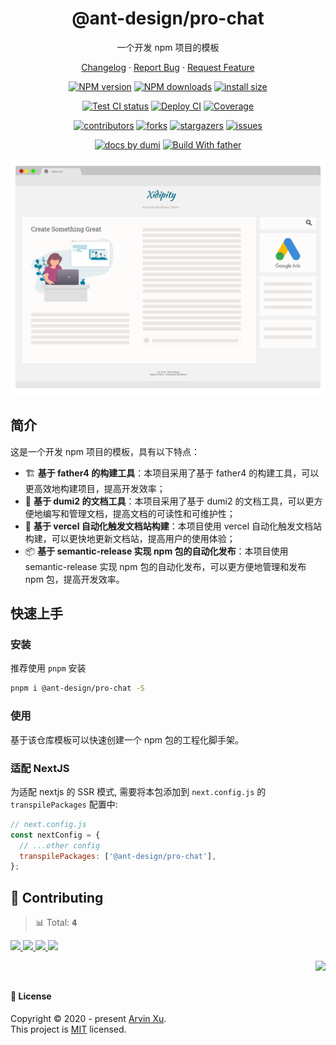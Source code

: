 <a name="readme-top"></a>

<div align="center">

[//]: # '<img width="160" src="https://avatars.githubusercontent.com/u/17870709?v=4">'

<h1>@ant-design/pro-chat</h1>

一个开发 npm 项目的模板

[Changelog](./CHANGELOG.md) · [Report Bug][issues-url] · [Request Feature][issues-url]

<!-- SHIELD GROUP -->

[![NPM version][npm-image]][npm-url] [![NPM downloads][download-image]][download-url] [![install size][npm-size]][npm-size-url]

[![Test CI status][test-ci]][test-ci-url] [![Deploy CI][release-ci]][release-ci-url] [![Coverage][coverage]][codecov-url]

[![contributors][contributors-shield]][contributors-url] [![forks][forks-shield]][forks-url] [![stargazers][stargazers-shield]][stargazers-url] [![issues][issues-shield]][issues-url]

[![ docs by dumi][dumi-url]](https://d.umijs.org/) [![Build With father][father-url]](https://github.com/umijs/father/)

![](https://github.com/othneildrew/Best-README-Template/raw/master/images/screenshot.png)

<!-- gitpod url -->

[gitpod-badge]: https://img.shields.io/badge/Gitpod-ready--to--code-blue?logo=gitpod
[gitpod-url]: https://gitpod.io/#https://github.com/ant-design/@ant-design/pro-chat

<!-- umi url -->

[dumi-url]: https://img.shields.io/badge/docs%20by-dumi-blue
[father-url]: https://img.shields.io/badge/build%20with-father-028fe4.svg

<!-- npm url -->

[npm-image]: http://img.shields.io/npm/v/@ant-design/pro-chat.svg?style=flat-square&color=deepgreen&label=latest
[npm-url]: http://npmjs.org/package/@ant-design/pro-chat
[npm-size]: https://img.shields.io/bundlephobia/minzip/@ant-design/pro-chat?color=deepgreen&label=gizpped%20size&style=flat-square
[npm-size-url]: https://packagephobia.com/result?p=@ant-design/pro-chat

<!-- coverage -->

[coverage]: https://codecov.io/gh/ant-design/pro-chat/branch/master/graph/badge.svg
[codecov-url]: https://codecov.io/gh/ant-design/pro-chat/branch/master

<!-- Github CI -->

[test-ci]: https://github.com/ant-design/pro-chat/workflows/Test%20CI/badge.svg
[release-ci]: https://github.com/ant-design/pro-chat/workflows/Release%20CI/badge.svg
[test-ci-url]: https://github.com/ant-design/pro-chat/actions?query=workflow%3ATest%20CI
[release-ci-url]: https://github.com/ant-design/pro-chat/actions?query=workflow%3ARelease%20CI
[download-image]: https://img.shields.io/npm/dm/@ant-design/pro-chat.svg?style=flat-square
[download-url]: https://npmjs.org/package/@ant-design/pro-chat

</div>

## 简介

这是一个开发 npm 项目的模板，具有以下特点：

- 🏗️ **基于 father4 的构建工具**：本项目采用了基于 father4 的构建工具，可以更高效地构建项目，提高开发效率；
- 📖 **基于 dumi2 的文档工具**：本项目采用了基于 dumi2 的文档工具，可以更方便地编写和管理文档，提高文档的可读性和可维护性；
- 🚀 **基于 vercel 自动化触发文档站构建**：本项目使用 vercel 自动化触发文档站构建，可以更快地更新文档站，提高用户的使用体验；
- 📦 **基于 semantic-release 实现 npm 包的自动化发布**：本项目使用 semantic-release 实现 npm 包的自动化发布，可以更方便地管理和发布 npm 包，提高开发效率。

## 快速上手

### 安装

推荐使用 `pnpm` 安装

```bash
pnpm i @ant-design/pro-chat -S
```

### 使用

基于该仓库模板可以快速创建一个 npm 包的工程化脚手架。

### 适配 NextJS

为适配 nextjs 的 SSR 模式, 需要将本包添加到 `next.config.js` 的 `transpilePackages` 配置中:

```js
// next.config.js
const nextConfig = {
  // ...other config
  transpilePackages: ['@ant-design/pro-chat'],
};
```

## 🤝 Contributing

<!-- CONTRIBUTION GROUP -->

> 📊 Total: <kbd>**4**</kbd>

<a href="https://github.com/arvinxx" title="arvinxx">
  <img src="https://avatars.githubusercontent.com/u/28616219?v=4" width="50" />
</a>
<a href="https://github.com/chenshuai2144" title="chenshuai2144">
  <img src="https://avatars.githubusercontent.com/u/8186664?v=4" width="50" />
</a>
<a href="https://github.com/ONLY-yours" title="ONLY-yours">
  <img src="https://avatars.githubusercontent.com/u/52664827?v=4" width="50" />
</a>
<a href="https://github.com/actions-user" title="actions-user">
  <img src="https://avatars.githubusercontent.com/u/65916846?v=4" width="50" />
</a>

<!-- CONTRIBUTION END -->

<div align="right">

[![][back-to-top]](#readme-top)

## </div>

#### 📝 License

Copyright © 2020 - present [Arvin Xu][profile-url]. <br /> This project is [MIT](./LICENSE) licensed.

<!-- LINK GROUP -->

[profile-url]: https://github.com/arvinxx

<!-- SHIELD LINK GROUP -->

[back-to-top]: https://img.shields.io/badge/-BACK_TO_TOP-151515?style=flat-square

<!-- contributors -->

[contributors-shield]: https://img.shields.io/github/contributors/ant-design/pro-chat.svg?style=flat
[contributors-url]: https://github.com/ant-design/pro-chat/graphs/contributors

<!-- forks -->

[forks-shield]: https://img.shields.io/github/forks/ant-design/pro-chat.svg?style=flat
[forks-url]: https://github.com/ant-design/pro-chat/network/members

<!-- stargazers -->

[stargazers-shield]: https://img.shields.io/github/stars/ant-design/pro-chat.svg?style=flat
[stargazers-url]: https://github.com/ant-design/pro-chat/stargazers

<!-- issues -->

[issues-shield]: https://img.shields.io/github/issues/ant-design/pro-chat.svg?style=flat
[issues-url]: https://github.com/ant-design/pro-chat/issues/new/choose
